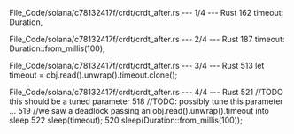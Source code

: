 File_Code/solana/c78132417f/crdt/crdt_after.rs --- 1/4 --- Rust
162     timeout: Duration,                                                                                                                                     

File_Code/solana/c78132417f/crdt/crdt_after.rs --- 2/4 --- Rust
187             timeout: Duration::from_millis(100),                                                                                                           

File_Code/solana/c78132417f/crdt/crdt_after.rs --- 3/4 --- Rust
513         let timeout = obj.read().unwrap().timeout.clone();                                                                                                 

File_Code/solana/c78132417f/crdt/crdt_after.rs --- 4/4 --- Rust
521                 //TODO this should be a tuned parameter                                                                                                  518                 //TODO: possibly tune this parameter
...                                                                                                                                                          519                 //we saw a deadlock passing an obj.read().unwrap().timeout into sleep
522                 sleep(timeout);                                                                                                                          520                 sleep(Duration::from_millis(100));

